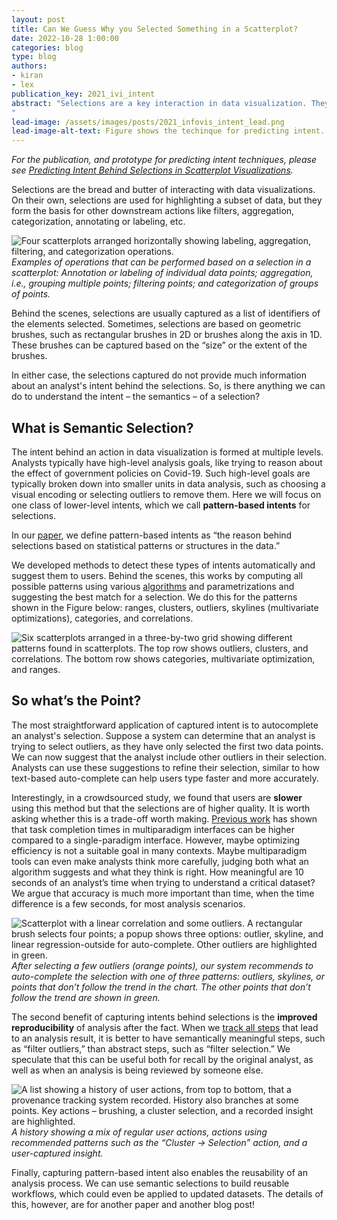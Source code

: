 ```yaml
---
layout: post
title: Can We Guess Why you Selected Something in a Scatterplot?
date: 2022-10-28 1:00:00
categories: blog
type: blog
authors:
- kiran
- lex
publication_key: 2021_ivi_intent
abstract: "Selections are a key interaction in data visualization. They are used for highlighting and as the starting point for subsequent actions, including filters, group assignments, etc. Capturing the intent – WHY were these items selected? –  can be used to help users refine their selections and to keep a meaningful history of the analysis process. This post discusses our paper on techniques to capture such intents.
"
lead-image: /assets/images/posts/2021_infovis_intent_lead.png
lead-image-alt-text: Figure shows the techinque for predicting intent. First step shows a scatterplot with a brush selection, captioned 'Selection' with a small human silhouette. Second step shows stacked scatterplots with a cluster selected. The caption reads 'Predictions' with small robot face. Third step shows list of three patters - Range, cluster and outlier with bars beside each to show ranking. Cluster pattern is selected with orange background. The caption reads 'Ranking' and shows a small robot face. The fourth step shows a scatterplot with a cluster selected. One of the points is highlighted in orange. The caption reads 'Confirming intent & annotation' with a human silhouette.
---
```

_For the publication, and prototype for predicting intent techniques, please see [Predicting Intent Behind Selections in Scatterplot Visualizations]({{site.base_url}}/publications/2021_ivi_intent)._

Selections are the bread and butter of interacting with data visualizations. On their own, selections are used for highlighting a subset of data, but they form the basis for other downstream actions like filters, aggregation, categorization, annotating or labeling, etc.

![Four scatterplots arranged horizontally showing labeling, aggregation, filtering, and categorization operations.]({{site.base_url}}/assets/images/posts/2021_infovis_intent_actions.png)
_Examples of operations that can be performed based on a selection in a scatterplot: Annotation or labeling of individual data points; aggregation, i.e., grouping multiple points; filtering points; and categorization of groups of points._

Behind the scenes, selections are usually captured as a list of identifiers of the elements selected. Sometimes, selections are based on geometric brushes, such as rectangular brushes in 2D or brushes along the axis in 1D. These brushes can be captured based on the “size” or the extent of the brushes.

In either case, the selections captured do not provide much information about an analyst's intent behind the selections. So, is there anything we can do to understand the intent – the semantics – of a selection? 




## What is Semantic Selection?

The intent behind an action in data visualization is formed at multiple levels. Analysts typically have high-level analysis goals, like trying to reason about the effect of government policies on Covid-19. Such high-level goals are typically broken down into smaller units in data analysis, such as choosing a visual encoding or selecting outliers to remove them. Here we will focus on one class of lower-level intents, which we call **pattern-based intents** for selections. 

In our [paper]({{site.base_url}}/publications/2021_ivi_intent), we define pattern-based intents as “the reason behind selections based on statistical patterns or structures in the data.”

We developed methods to detect these types of intents automatically and suggest them to users. Behind the scenes, this works by computing all possible patterns using various [algorithms](https://scikit-learn.org/stable/) and parametrizations and suggesting the best match for a selection. We do this for the patterns shown in the Figure below: ranges, clusters, outliers, skylines (multivariate optimizations), categories, and correlations. 

![Six scatterplots arranged in a three-by-two grid showing different patterns found in scatterplots. The top row shows outliers, clusters, and correlations. The bottom row shows categories, multivariate optimization, and ranges.]({{site.base_url}}/assets/images/posts/2021_infovis_intent_patterns.png)

## So what’s the Point?

The most straightforward application of captured intent is to autocomplete an analyst's selection. Suppose a system can determine that an analyst is trying to select outliers, as they have only selected the first two data points. We can now suggest that the analyst include other outliers in their selection. Analysts can use these suggestions to refine their selection, similar to how text-based auto-complete can help users type faster and more accurately. 

Interestingly, in a crowdsourced study, we found that users are **slower** using this method but that the selections are of higher quality. It is worth asking whether this is a trade-off worth making. [Previous work](https://arxiv.org/abs/1907.08345) has shown that task completion times in multiparadigm interfaces can be higher compared to a single-paradigm interface. However, maybe optimizing efficiency is not a suitable goal in many contexts. Maybe multiparadigm tools can even make analysts think more carefully, judging both what an algorithm suggests and what they think is right. How meaningful are 10 seconds of an analyst’s time when trying to understand a critical dataset? We argue that accuracy is much more important than time, when the time difference is a few seconds, for most analysis scenarios. 

![Scatterplot with a linear correlation and some outliers. A rectangular brush selects four points; a popup shows three options: outlier, skyline, and linear regression-outside for auto-complete. Other outliers are highlighted in green.]({{site.base_url}}/assets/images/posts/2021_infovis_intent_auto_complete.png)
_After selecting a few outliers (orange points), our system recommends to auto-complete the selection with one of three patterns: outliers, skylines, or points that don’t follow the trend in the chart. The other points that don’t follow the trend are shown in green._

The second benefit of capturing intents behind selections is the **improved reproducibility** of analysis after the fact. When we [track all steps]({{site.base_url}}/blog/2020/10/28/trrack/) that lead to an analysis result, it is better to have semantically meaningful steps, such as “filter outliers,” than abstract steps, such as “filter selection.” We speculate that this can be useful both for recall by the original analyst, as well as when an analysis is being reviewed by someone else. 


![A list showing a history of user actions, from top to bottom, that a provenance tracking system recorded. History also branches at some points. Key actions – brushing, a cluster selection, and a recorded insight are highlighted.]({{site.base_url}}/assets/images/posts/2021_infovis_intent_provenance.png)
_A history showing a mix of regular user actions, actions using recommended patterns such as the “Cluster → Selection” action, and a user-captured insight._

Finally, capturing pattern-based intent also enables the reusability of an analysis process. We can use semantic selections to build reusable workflows, which could even be applied to updated datasets. The details of this, however, are for another paper and another blog post!

